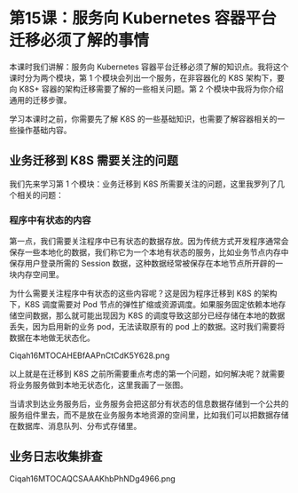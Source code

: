 # 第15课：服务向 Kubernetes 容器平台迁移必须了解的事情

本课时我们讲解：服务向 Kubernetes 容器平台迁移必须了解的知识点。我将这个课时分为两个模块，第 1 个模块会列出一个服务，在非容器化的 K8S 架构下，要向 K8S+ 容器的架构迁移需要了解的一些相关问题。第 2 个模块中我将为你介绍通用的迁移步骤。

学习本课时之前，你需要先了解 K8S 的一些基础知识，也需要了解容器相关的一些操作基础内容。

## 业务迁移到 K8S 需要关注的问题

我们先来学习第 1 个模块：业务迁移到 K8S 所需要关注的问题，这里我罗列了几个相关的问题：

### 程序中有状态的内容

第一点，我们需要关注程序中已有状态的数据存放。因为传统方式开发程序通常会保存一些本地化的数据，我们称它为一个本地有状态的服务，比如业务节点内存中保存用户登录所需的 Session 数据，这种数据经常被保存在本地节点所开辟的一块内存空间里。

为什么需要关注程序中有状态的这些内容呢？这是因为程序迁移到 K8S 的架构下，K8S 调度需要对 Pod 节点的弹性扩缩或资源调度。如果服务固定依赖本地存储空间数据，那么就可能出现因为 K8S 的调度导致这部分已经存储在本地的数据丢失，因为启用新的业务 pod，无法读取原有的 pod 上的数据。这时我们需要将数据在本地做无状态化。

Ciqah16MTOCAHEBfAAPnCtCdK5Y628.png

以上就是在迁移到 K8S 之前所需要重点考虑的第一个问题，如何解决呢？就需要将业务服务做到本地无状态化，这里我画了一张图。


当请求到达业务服务后，业务服务会把这部分有状态的信息数据存储到一个公共的服务组件里去，而不是放在业务服务本地资源的空间里，比如我们可以把数据存储在数据库、消息队列、分布式存储里。

## 业务日志收集排查



Ciqah16MTOCAQCSAAAKhbPhNDg4966.png